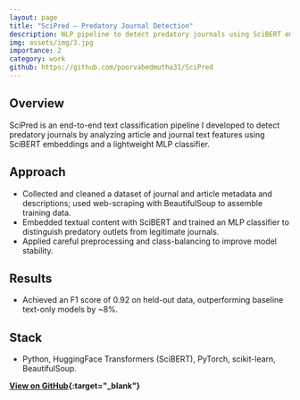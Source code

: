 ```yaml
---
layout: page
title: "SciPred — Predatory Journal Detection"
description: NLP pipeline to detect predatory journals using SciBERT embeddings
img: assets/img/3.jpg
importance: 2
category: work
github: https://github.com/poorvabedmutha31/SciPred
---
```


## Overview
SciPred is an end-to-end text classification pipeline I developed to detect predatory journals by analyzing article and journal text features using SciBERT embeddings and a lightweight MLP classifier.

## Approach
- Collected and cleaned a dataset of journal and article metadata and descriptions; used web-scraping with BeautifulSoup to assemble training data.
- Embedded textual content with SciBERT and trained an MLP classifier to distinguish predatory outlets from legitimate journals.
- Applied careful preprocessing and class-balancing to improve model stability.

## Results
- Achieved an F1 score of 0.92 on held-out data, outperforming baseline text-only models by ~8%.

## Stack
- Python, HuggingFace Transformers (SciBERT), PyTorch, scikit-learn, BeautifulSoup.

**[View on GitHub](https://github.com/poorvabedmutha31/SciPred){:target="_blank"}**

